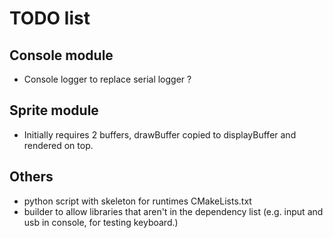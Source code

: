 # TODO list

## Console module
- Console logger to replace serial logger ?

## Sprite module
- Initially requires 2 buffers, drawBuffer copied to displayBuffer and rendered on top.

## Others
- python script with skeleton for runtimes CMakeLists.txt
- builder to allow libraries that aren't in the dependency list (e.g. input and usb in console, for testing keyboard.)